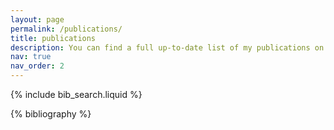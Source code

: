 ```yaml
---
layout: page
permalink: /publications/
title: publications
description: You can find a full up-to-date list of my publications on <a href="https://scholar.google.com/citations?user=1QhhFl8AAAAJ&hl=en">my Google Scholar profile</a>.
nav: true
nav_order: 2
---
```


<!-- _pages/publications.md -->

<!-- Bibsearch Feature -->

{% include bib_search.liquid %}

<div class="Selected publications">

{% bibliography %}

</div>
